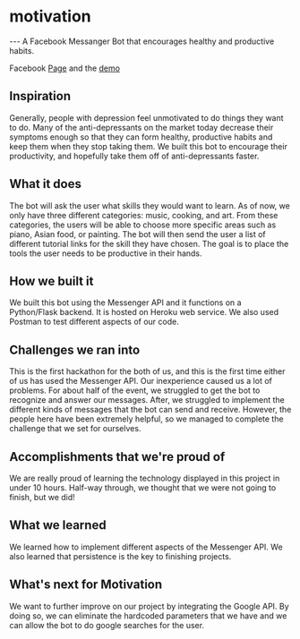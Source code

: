 # motivation



--- A Facebook Messanger Bot that encourages healthy and productive habits.

Facebook [Page](https://www.facebook.com/Motivation-110330053759491) and the [demo](https://www.facebook.com/110330053759491/videos/462285154640181/?__xts__%5B0%5D=68.ARDaRL8FVSvj0M3M14nGZsIiFqcYysolKibt-zQsHofye17lWdS21v4HmAWcoxd70hjPj96FBMLd9sNY5ScJ4AMkvXyvCAoVCACy0pVzB3YlV3GFH4uHZKF9XQ3eBFHuFrKCchHsk5N2P6B5m1KqvnCvYTdYOB9rUL2YCpmH-xPwbH3HJ7A_jaccHgxSsthnt9NMRinbafO-JKh0mISmY9-0omKhkDzOtOKFlMCeVI_iDZthy7mamRnHGLbFVVEqvUCHIoD8omOOQKXiC7lFWBtHXNgtHw32FDkICn9v2z6-_fJ1pVrQkgktW3DI2IE1h8gxxR-vwXhJPFY&__tn__=-R)

## Inspiration
Generally, people with depression feel unmotivated to do things they want to do. Many of the anti-depressants on the market today decrease their symptoms enough so that they can form healthy, productive habits and keep them when they stop taking them. We built this bot to encourage their productivity, and hopefully take them off of anti-depressants faster.

## What it does
The bot will ask the user what skills they would want to learn. As of now, we only have three different categories: music, cooking, and art. From these categories, the users will be able to choose more specific areas such as piano, Asian food, or painting. The bot will then send the user a list of different tutorial links for the skill they have chosen. The goal is to place the tools the user needs to be productive in their hands.

## How we built it
We built this bot using the Messenger API and it functions on a Python/Flask backend. It is hosted on Heroku web service. We also used Postman to test different aspects of our code.

## Challenges we ran into
This is the first hackathon for the both of us, and this is the first time either of us has used the Messenger API. Our inexperience caused us a lot of problems. For about half of the event, we struggled to get the bot to recognize and answer our messages. After, we struggled to implement the different kinds of messages that the bot can send and receive. However, the people here have been extremely helpful, so we managed to complete the challenge that we set for ourselves.

## Accomplishments that we're proud of
We are really proud of learning the technology displayed in this project in under 10 hours. Half-way through, we thought that we were not going to finish, but we did!

## What we learned
We learned how to implement different aspects of the Messenger API. We also learned that persistence is the key to finishing projects.

## What's next for Motivation
We want to further improve on our project by integrating the Google API. By doing so, we can eliminate the hardcoded parameters that we have and we can allow the bot to do google searches for the user.
